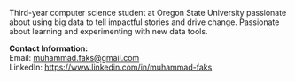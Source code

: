 Third-year computer science student at Oregon State University passionate about using big data to tell impactful stories and drive change. Passionate about learning and experimenting with new data tools.

**Contact Information:**    
Email: muhammad.faks@gmail.com     
LinkedIn: https://www.linkedin.com/in/muhammad-faks

